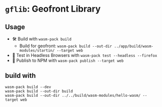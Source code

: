 # `gflib`: Geofront Library

## Usage
- 🛠️ Build with `wasm-pack build`
   - Build for geofront: `wasm-pack build --out-dir ../app/build/wasm-modules/startin/ --target web` 
- 🔬 Test in Headless Browsers with `wasm-pack test --headless --firefox`
- 🎁 Publish to NPM with `wasm-pack publish --target web`

## build with
```
wasm-pack build --dev
wasm-pack build --out-dir build
wasm-pack build --out-dir ../../build/wasm-modules/hello-wasm/ --target web
```
